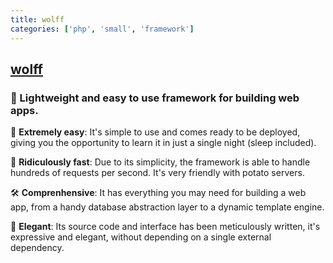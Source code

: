 ```yaml
---
title: wolff
categories: ['php', 'small', 'framework']
---
```

## [wolff](https://github.com/Usbac/wolff)

### 🐺 Lightweight and easy to use framework for building web apps.


📓 **Extremely easy**: It's simple to use and comes ready to be deployed, giving you the opportunity to learn it in just a single night (sleep included).

🚀 **Ridiculously fast**: Due to its simplicity, the framework is able to handle hundreds of requests per second. It's very friendly with potato servers.

🛠️ **Comprenhensive**: It has everything you may need for building a web app, from a handy database abstraction layer to a dynamic template engine.

🦄 **Elegant**: Its source code and interface has been meticulously written, it's expressive and elegant, without depending on a single external dependency.
